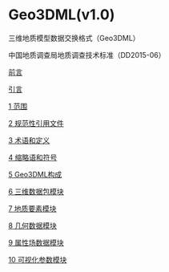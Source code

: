 Geo3DML(v1.0)
===

三维地质模型数据交换格式（Geo3DML）

中国地质调查局地质调查技术标准（DD2015-06）

[前言](./0.0-前言.md)

[引言](./0.1-引言.md)

[1 范围](./1.0-范围.md)

[2 规范性引用文件](./2.0-规范性引用文件.md)

[3 术语和定义](./3.0-术语和定义.md)

[4 缩略语和符号](./4.0-缩略语和符号.md)

[5 Geo3DML构成](./5.0-Geo3DML构成.md)

[6 三维数据包模块](./6.0-三维数据包模块.md)

[7 地质要素模块](./7.0-地质要素模块.md)

[8 几何数据模块](./8.0-几何数据模块.md)

[9 属性场数据模块](./9.0-属性场数据模块.md)

[10 可视化参数模块](./10.0-可视化参数模块.md)
